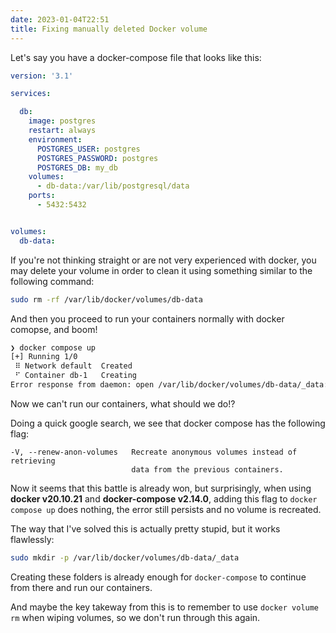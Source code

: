```yaml
---
date: 2023-01-04T22:51
title: Fixing manually deleted Docker volume
---
```


Let's say you have a docker-compose file that looks like this:

```yaml
version: '3.1'

services:

  db:
    image: postgres
    restart: always
    environment:
      POSTGRES_USER: postgres
      POSTGRES_PASSWORD: postgres
      POSTGRES_DB: my_db
    volumes:
      - db-data:/var/lib/postgresql/data
    ports:
      - 5432:5432


volumes:
  db-data:
```

If you're not thinking straight or are not very experienced with docker, you may 
delete your volume in order to clean it using something similar to the following command:

```bash
sudo rm -rf /var/lib/docker/volumes/db-data
```

And then you proceed to run your containers normally with docker comopse,
and boom!

```bash
❯ docker compose up
[+] Running 1/0
 ⠿ Network default  Created                                                                                 0.0s
 ⠋ Container db-1   Creating                                                                                0.0s
Error response from daemon: open /var/lib/docker/volumes/db-data/_data: no such file or directory
```

Now we can't run our containers, what should we do!?

Doing a quick google search, we see that docker compose has the following flag:
```
-V, --renew-anon-volumes   Recreate anonymous volumes instead of retrieving
                           data from the previous containers.
```

Now it seems that this battle is already won, but surprisingly, when using
**docker v20.10.21** and **docker-compose v2.14.0**, adding this flag to `docker compose
up` does nothing, the error still persists and no volume is recreated.

The way that I've solved this is actually pretty stupid, but it works
flawlessly:

```bash
sudo mkdir -p /var/lib/docker/volumes/db-data/_data
```

Creating these folders is already enough for `docker-compose` to continue from
there and run our containers.

And maybe the key takeway from this is to remember to use `docker volume rm`
when wiping volumes, so we don't run through this again.
